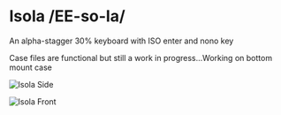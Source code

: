 # Isola /EE-so-la/
An alpha-stagger 30% keyboard with ISO enter and nono key

Case files are functional but still a work in progress...Working on bottom mount case

![Isola Side](https://user-images.githubusercontent.com/69826495/149285655-ce8e61c5-c752-489a-9368-897f582e4c8c.jpg)

![Isola Front](https://user-images.githubusercontent.com/69826495/149285645-929b0d88-cc3a-4430-8fde-578dfaaf90ef.jpg)


